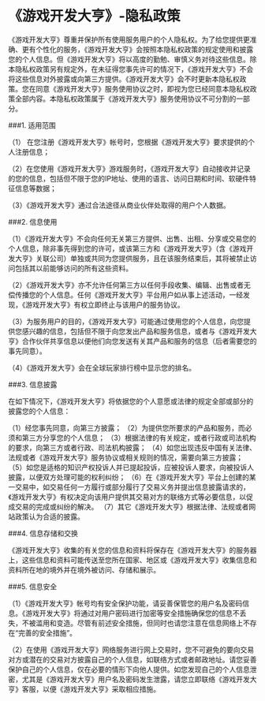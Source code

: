 # 《游戏开发大亨》-隐私政策

《游戏开发大亨》尊重并保护所有使用服务用户的个人隐私权。为了给您提供更准确、更有个性化的服务，《游戏开发大亨》会按照本隐私权政策的规定使用和披露您的个人信息。但《游戏开发大亨》将以高度的勤勉、审慎义务对待这些信息。除本隐私权政策另有规定外，在未征得您事先许可的情况下，《游戏开发大亨》不会将这些信息对外披露或向第三方提供。《游戏开发大亨》会不时更新本隐私权政策。您在同意《游戏开发大亨》服务使用协议之时，即视为您已经同意本隐私权政策全部内容。本隐私权政策属于《游戏开发大亨》服务使用协议不可分割的一部分。 

###1. 适用范围 

（1） 在您注册《游戏开发大亨》帐号时，您根据《游戏开发大亨》要求提供的个人注册信息； 

（2）在您使用《游戏开发大亨》游戏服务时，《游戏开发大亨》自动接收并记录的您的信息，包括但不限于您的IP地址、使用的语言、访问日期和时间、软硬件特征信息等数据； 

（3）《游戏开发大亨》通过合法途径从商业伙伴处取得的用户个人数据。 


###2. 信息使用

（1）《游戏开发大亨》不会向任何无关第三方提供、出售、出租、分享或交易您的个人信息，除非事先得到您的许可，或该第三方和《游戏开发大亨》（含《游戏开发大亨》关联公司）单独或共同为您提供服务，且在该服务结束后，其将被禁止访问包括其以前能够访问的所有这些资料。 

（2）《游戏开发大亨》亦不允许任何第三方以任何手段收集、编辑、出售或者无偿传播您的个人信息。任何《游戏开发大亨》平台用户如从事上述活动，一经发现，《游戏开发大亨》有权立即终止与该用户的服务协议。

（3）为服务用户的目的，《游戏开发大亨》可能通过使用您的个人信息，向您提供您感兴趣的信息，包括但不限于向您发出产品和服务信息，或者与《游戏开发大亨》合作伙伴共享信息以便他们向您发送有关其产品和服务的信息（后者需要您的事先同意）。 

（4）《游戏开发大亨》会在全球玩家排行榜中显示您的排名。

###3. 信息披露

在如下情况下，《游戏开发大亨》将依据您的个人意愿或法律的规定全部或部分的披露您的个人信息： 

（1）经您事先同意，向第三方披露； 
 （2）为提供您所要求的产品和服务，而必须和第三方分享您的个人信息； 
 （3）根据法律的有关规定，或者行政或司法机构的要求，向第三方或者行政、司法机构披露； 
 （4）如您出现违反中国有关法律、法规或者《游戏开发大亨》服务协议或相关规则的情况，需要向第三方披露； 
 （5）如您是适格的知识产权投诉人并已提起投诉，应被投诉人要求，向被投诉人披露，以便双方处理可能的权利纠纷； 
 （6）在《游戏开发大亨》平台上创建的某一交易中，如交易任何一方履行或部分履行了交易义务并提出信息披露请求的，《游戏开发大亨》有权决定向该用户提供其交易对方的联络方式等必要信息，以促成交易的完成或纠纷的解决。 
 （7）其它《游戏开发大亨》根据法律、法规或者网站政策认为合适的披露。


###4. 信息存储和交换 

《游戏开发大亨》收集的有关您的信息和资料将保存在《游戏开发大亨》的服务器上，这些信息和资料可能传送至您所在国家、地区或《游戏开发大亨》收集信息和资料所在地的境外并在境外被访问、存储和展示。 

###5. 信息安全 

（1）《游戏开发大亨》帐号均有安全保护功能，请妥善保管您的用户名及密码信息。《游戏开发大亨》将通过对用户密码进行加密等安全措施确保您的信息不丢失，不被滥用和变造。尽管有前述安全措施，但同时也请您注意在信息网络上不存在“完善的安全措施”。 

（2）在使用《游戏开发大亨》网络服务进行网上交易时，您不可避免的要向交易对方或潜在的交易对方披露自己的个人信息，如联络方式或者邮政地址。请您妥善保护自己的个人信息，仅在必要的情形下向他人提供。如您发现自己的个人信息泄密，尤其是《游戏开发大亨》用户名及密码发生泄露，请您立即联络《游戏开发大亨》客服，以便《游戏开发大亨》采取相应措施。 